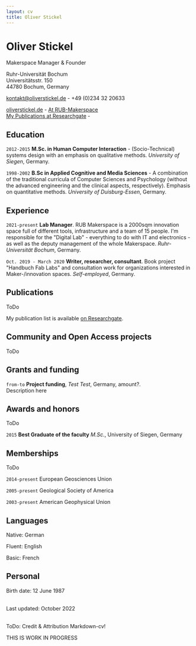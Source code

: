```yaml
---
layout: cv
title: Oliver Stickel
---
```

# Oliver Stickel
Makerspace Manager & Founder

Ruhr-Universität Bochum<br/>
Universitätsstr. 150<br/>
44780 Bochum, Germany<br/>

<a href="kontakt@oliverstickel.de">kontakt@oliverstickel.de</a> - +49 (0)234 32 20633

<div id="webaddress">
  <a href="https://oliverstickel.de"><i class="fas fa-home"></i> oliverstickel.de</a> - 
  <a href="https://makerspace.rub.de/team/#os"><i class="fas fa-users"></i> At RUB-Makerspace</a><br/>
  <a href="https://www.researchgate.net/profile/Oliver-Stickel"><i class="ai ai-researchgate"></i> My Publications at Researchgate</a> - 
</div>

## Education

`2012-2015`
**M.Sc. in Human Computer Interaction** - (Socio-Technical) systems design with an emphasis on qualitative methods. *University of Siegen*, Germany.

`1998-2002`
**B.Sc in Applied Cognitive and Media Sciences** - A combination of the traditional curricula of Computer Sciences and Psychology (without the advanced engineering and the clinical aspects, respectively). Emphasis on quantitative methods. *University of Duisburg-Essen*, Germany.

## Experience

`2021-present`
**Lab Manager**. RUB Makerspace is a 2000sqm innovation space full of different tools, infrastructure and a team of 15 people. I'm responsible for the "Digital Lab" - everything to do with IT and electronics - as well as the deputy management of the whole Makerspace. *Ruhr-Universität Bochum*, Germany.

`Oct. 2019 - March 2020`
**Writer, researcher, consultant**. Book project "Handbuch Fab Labs" and consultation work for organizations interested in Maker-/innovation spaces. *Self-employed*, Germany.

## Publications

ToDo 

My publication list is available [on Researchgate](https://www.researchgate.net/profile/Oliver-Stickel).


## Community and Open Access projects

ToDo


## Grants and funding


`from-to`
**Project funding**, *Test Test*, Germany, amount?. <br/>
Description here


## Awards and honors

ToDo

`2015`
**Best Graduate of the faculty** *M.Sc.*, University of Siegen, Germany

## Memberships

ToDo

`2014-present`
European Geosciences Union

`2005-present`
Geological Society of America

`2003-present`
American Geophysical Union

## Languages

Native: German

Fluent: English

Basic:  French

## Personal

Birth date: 12 June 1987

<br/>Last updated: October 2022<br/><br/>


ToDo: Credit & Attribution Markdown-cv! 

THIS IS WORK IN PROGRESS
